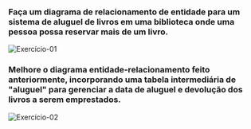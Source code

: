 ### Faça um diagrama de relacionamento de entidade para um sistema de aluguel de livros em uma biblioteca onde uma pessoa possa reservar mais de um livro.

![Exercício-01](https://github.com/AdrianaMeyer/BootcampGo/assets/134533148/df054be8-5ef3-4124-90d5-5fff7a6ae76f)

### Melhore o diagrama entidade-relacionamento feito anteriormente, incorporando uma tabela intermediária de "aluguel" para gerenciar a data de aluguel e devolução dos livros a serem emprestados.
![Exercício-02](https://github.com/AdrianaMeyer/BootcampGo/assets/134533148/79b6eb2c-9117-4abc-992d-023ad963276b)
